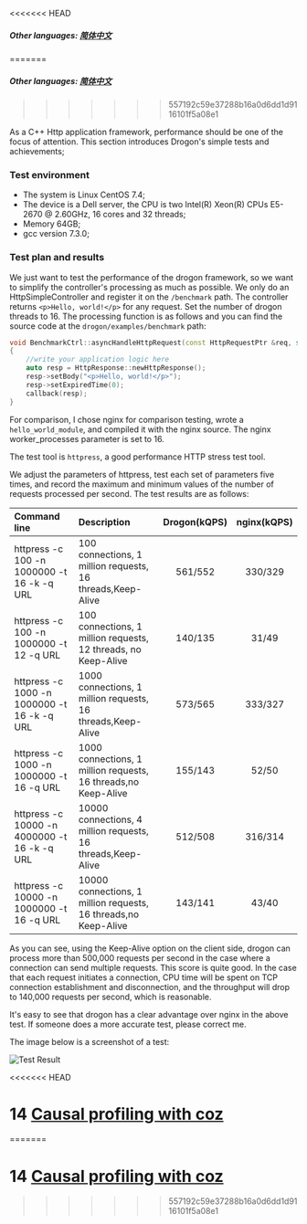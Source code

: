 <<<<<<< HEAD
##### Other languages: [简体中文](/CHN/CHN-13-性能测试)
=======
##### Other languages: [简体中文](/CHN/CHN-13-性能测试)
>>>>>>> 557192c59e37288b16a0d6dd1d9116101f5a08e1

As a C++ Http application framework, performance should be one of the focus of attention. This section introduces Drogon's simple tests and achievements;

### Test environment

* The system is Linux CentOS 7.4;
* The device is a Dell server, the CPU is two Intel(R) Xeon(R) CPUs E5-2670 @ 2.60GHz, 16 cores and 32 threads;
* Memory 64GB;
* gcc version 7.3.0;

### Test plan and results

We just want to test the performance of the drogon framework, so we want to simplify the controller's processing as much as possible. We only do an HttpSimpleController and register it on the `/benchmark` path. The controller returns `<p>Hello, world!</p>` for any request. Set the number of drogon threads to 16. The processing function is as follows and you can find the source code at the `drogon/examples/benchmark` path:

```c++
void BenchmarkCtrl::asyncHandleHttpRequest(const HttpRequestPtr &req, std::function<void (const HttpResponsePtr &)> &&callback)
{
    //write your application logic here
    auto resp = HttpResponse::newHttpResponse();
    resp->setBody("<p>Hello, world!</p>");
    resp->setExpiredTime(0);
    callback(resp);
}
```

For comparison, I chose nginx for comparison testing, wrote a `hello_world_module`, and compiled it with the nginx source. The nginx worker_processes parameter is set to 16.

The test tool is `httpress`, a good performance HTTP stress test tool.

We adjust the parameters of httpress, test each set of parameters five times, and record the maximum and minimum values ​of the number of requests processed per second. The test results are as follows:

| Command line                                 | Description                                                     | Drogon(kQPS) | nginx(kQPS) |
| :------------------------------------------- | :-------------------------------------------------------------- | :----------: | :---------: |
| httpress -c 100 -n 1000000 -t 16 -k -q URL   | 100 connections, 1 million requests, 16 threads,Keep-Alive      |   561/552    |   330/329   |
| httpress -c 100 -n 1000000 -t 12 -q URL      | 100 connections, 1 million requests, 12 threads, no Keep-Alive  |   140/135    |    31/49    |
| httpress -c 1000 -n 1000000 -t 16 -k -q URL  | 1000 connections, 1 million requests, 16 threads,Keep-Alive     |   573/565    |   333/327   |
| httpress -c 1000 -n 1000000 -t 16 -q URL     | 1000 connections, 1 million requests, 16 threads,no Keep-Alive  |   155/143    |    52/50    |
| httpress -c 10000 -n 4000000 -t 16 -k -q URL | 10000 connections, 4 million requests, 16 threads,Keep-Alive    |   512/508    |   316/314   |
| httpress -c 10000 -n 1000000 -t 16 -q URL    | 10000 connections, 1 million requests, 16 threads,no Keep-Alive |   143/141    |    43/40    |

As you can see, using the Keep-Alive option on the client side, drogon can process more than 500,000 requests per second in the case where a connection can send multiple requests. This score is quite good. In the case that each request initiates a connection, CPU time will be spent on TCP connection establishment and disconnection, and the throughput will drop to 140,000 requests per second, which is reasonable.

It's easy to see that drogon has a clear advantage over nginx in the above test. If someone does a more accurate test, please correct me.

The image below is a screenshot of a test:

![Test Result](images/benchmark.png)

<<<<<<< HEAD
# 14 [Causal profiling with coz](/ENG/ENG-14-Coz)
=======
# 14 [Causal profiling with coz](/ENG/ENG-14-Coz)
>>>>>>> 557192c59e37288b16a0d6dd1d9116101f5a08e1
